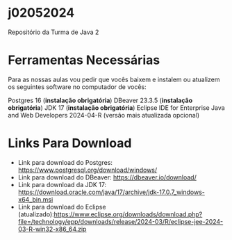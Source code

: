 # j02052024
Repositório da Turma de Java 2

# Ferramentas Necessárias

Para as nossas aulas vou pedir que vocês baixem e instalem ou atualizem os seguintes software no computador de vocês: 

Postgres 16 (**instalação obrigatória**)
DBeaver 23.3.5 (**instalação obrigatória**)
JDK 17 (**instalação obrigatória**)
Eclipse IDE for Enterprise Java and Web Developers 2024-04-R (versão mais atualizada opcional)

# Links Para Download

* Link para download do Postgres: https://www.postgresql.org/download/windows/
* Link para download do DBeaver: https://dbeaver.io/download/
* Link para download da JDK 17: https://download.oracle.com/java/17/archive/jdk-17.0.7_windows-x64_bin.msi
* Link para download do Eclipse (atualizado):https://www.eclipse.org/downloads/download.php?file=/technology/epp/downloads/release/2024-03/R/eclipse-jee-2024-03-R-win32-x86_64.zip
